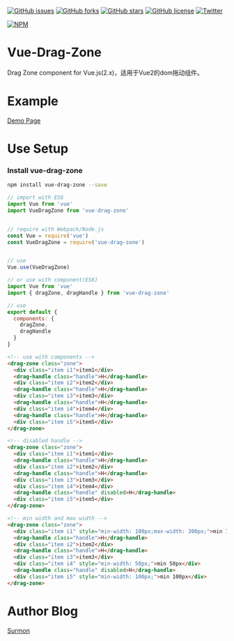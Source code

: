 [![GitHub issues](https://img.shields.io/github/issues/surmon-china/vue-drag-zone.svg?style=flat-square)](https://github.com/surmon-china/vue-drag-zone/issues)
[![GitHub forks](https://img.shields.io/github/forks/surmon-china/vue-drag-zone.svg?style=flat-square)](https://github.com/surmon-china/vue-drag-zone/network)
[![GitHub stars](https://img.shields.io/github/stars/surmon-china/vue-drag-zone.svg?style=flat-square)](https://github.com/surmon-china/vue-drag-zone/stargazers)
[![GitHub license](https://img.shields.io/badge/license-MIT-blue.svg?style=flat-square)](https://raw.githubusercontent.com/surmon-china/vue-drag-zone/master/LICENSE)
[![Twitter](https://img.shields.io/twitter/url/https/github.com/surmon-china/vue-drag-zone.svg?style=social?style=flat-square)](https://twitter.com/intent/tweet?text=Wow:&url=%5Bobject%20Object%5D)

[![NPM](https://nodei.co/npm/vue-drag-zone.png?downloads=true&downloadRank=true&stars=true)](https://nodei.co/npm/vue-drag-zone/)


# Vue-Drag-Zone
Drag Zone component for Vue.js(2.x)，适用于Vue2的dom拖动组件。


# Example
[Demo Page](https://surmon-china.github.io/vue-drag-zone/)


# Use Setup


### Install vue-drag-zone

``` bash
npm install vue-drag-zone --save
```

``` javascript
// import with ES6
import Vue from 'vue'
import VueDragZone from 'vue-drag-zone'


// require with Webpack/Node.js
const Vue = require('vue')
const VueDragZone = require('vue-drag-zone')


// use
Vue.use(VueDragZone)

// or use with component(ES6)
import Vue from 'vue'
import { dragZone, dragHandle } from 'vue-drag-zone'

// use
export default {
  components: {
    dragZone,
    dragHandle
  }
}
```

``` html
<!-- use with components -->
<drag-zone class="zone">
  <div class="item i1">item1</div>
  <drag-handle class="handle">H</drag-handle>
  <div class="item i2">item2</div>
  <drag-handle class="handle">H</drag-handle>
  <div class="item i3">item3</div>
  <drag-handle class="handle">H</drag-handle>
  <div class="item i4">item4</div>
  <drag-handle class="handle">H</drag-handle>
  <div class="item i5">item5</div>
</drag-zone>

<!-- disabled handle -->
<drag-zone class="zone">
  <div class="item i1">item1</div>
  <drag-handle class="handle">H</drag-handle>
  <div class="item i2">item2</div>
  <drag-handle class="handle">H</drag-handle>
  <div class="item i3">item3</div>
  <div class="item i4">item4</div>
  <drag-handle class="handle" disabled>H</drag-handle>
  <div class="item i5">item5</div>
</drag-zone>

<!-- min width and max width -->
<drag-zone class="zone">
  <div class="item i1" style="min-width: 100px;max-width: 300px;">min 100px && max 300px</div>
  <drag-handle class="handle">H</drag-handle>
  <div class="item i2">item2</div>
  <drag-handle class="handle">H</drag-handle>
  <div class="item i3">item3</div>
  <div class="item i4" style="min-width: 50px;">min 50px</div>
  <drag-handle class="handle" disabled>H</drag-handle>
  <div class="item i5" style="min-width: 100px;">min 100px</div>
</drag-zone>
```

# Author Blog
[Surmon](http://surmon.me)
